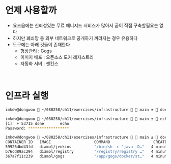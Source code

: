 # 언제 사용할까

- 요즈음에는 신뢰성있는 무료 매니지드 서비스가 많아서 굳이 직접 구축할필요는 없다
- 하지만 폐쇠망 등 외부 네트워크로 공개하기 꺼려지는 경우 유용하다
- 도구에는 아래 것들이 존재한다
  - 형상관리 : Gogs
  - 이미지 배포 : 오픈소스 도커 레지스트리
  - 자동화 서버 : 젠킨스

<br>

# 인프라 실행

```bash
imkdw@dongwoo  ~/080258/ch11/exercises/infrastructure   main ±  docker-compose -f docker-compose.yml -f docker-compose-linux.yml up -d

imkdw@dongwoo  ~/080258/ch11/exercises/infrastructure   main ±  echo &'\n127.0.0.1 registry.local' | sudo tee -a /etc/hosts
[1]  + 53715 done       echo
Password: ******************

imkdw@dongwoo  ~/080258/ch11/exercises/infrastructure   main ±  docker ps
CONTAINER ID   IMAGE                   COMMAND                   CREATED         STATUS         PORTS                                       NAMES
59926dbd43fd   diamol/jenkins          "/bin/sh -c 'java -D…"   4 minutes ago   Up 4 minutes   0.0.0.0:8080->8080/tcp, :::8080->8080/tcp   infrastructure-jenkins-1
b76cd89ac294   diamol/registry         "/registry/registry …"   4 minutes ago   Up 4 minutes   0.0.0.0:5000->5000/tcp, :::5000->5000/tcp   infrastructure-registry.local-1
367a7f11c239   diamol/gogs             "/app/gogs/docker/st…"   4 minutes ago   Up 4 minutes   0.0.0.0:3000->3000/tcp, :::3000->3000/tcp   infrastructure-gogs-1
```
